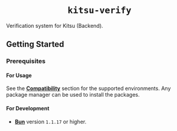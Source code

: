 <center><h1><code>kitsu-verify</code></h1></center>

Verification system for Kitsu (Backend).

## Getting Started

### Prerequisites

#### For Usage

See the [**Compatibility**](#compatibility) section for the supported environments. Any package manager can be used to install the packages.

#### For Development

- [**Bun**](https://bun.sh) version `1.1.17` or higher.